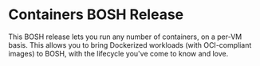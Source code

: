 Containers BOSH Release
=======================

This BOSH release lets you run any number of containers, on a
per-VM basis.  This allows you to bring Dockerized workloads (with
OCI-compliant images) to BOSH, with the lifecycle you've come to
know and love.
